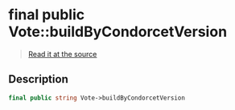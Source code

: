 # final public Vote::buildByCondorcetVersion

> [Read it at the source](https://github.com/julien-boudry/Condorcet/blob/master/src/Vote.php#L21)

## Description    

```php
final public string Vote->buildByCondorcetVersion 
```


